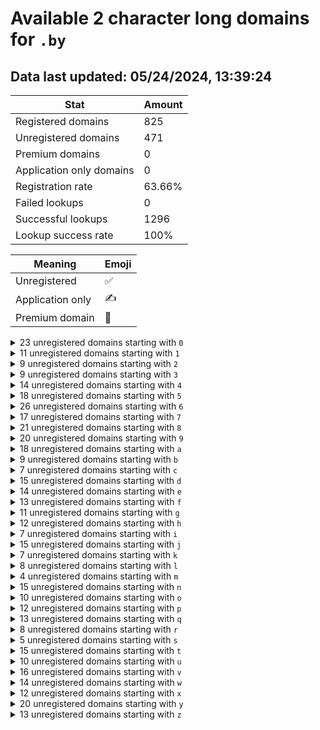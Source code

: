 # Available 2 character long domains for `.by`

## Data last updated: 05/24/2024, 13:39:24

|Stat|Amount|
|--|--|
|Registered domains|825|
|Unregistered domains|471|
|Premium domains|0|
|Application only domains|0|
|Registration rate|63.66%|
|Failed lookups|0|
|Successful lookups|1296|
|Lookup success rate|100%|


|Meaning|Emoji|
|--|--|
|Unregistered|:white_check_mark:|
|Application only|:writing_hand:|
|Premium domain|:gem:|

<details>
<summary>23 unregistered domains starting with <bold><code>0</code></bold></summary>

|Type|Domain|
|--|--|
|:white_check_mark:|`06.by`|
|:white_check_mark:|`08.by`|
|:white_check_mark:|`09.by`|
|:white_check_mark:|`0a.by`|
|:white_check_mark:|`0b.by`|
|:white_check_mark:|`0c.by`|
|:white_check_mark:|`0d.by`|
|:white_check_mark:|`0e.by`|
|:white_check_mark:|`0g.by`|
|:white_check_mark:|`0h.by`|
|:white_check_mark:|`0i.by`|
|:white_check_mark:|`0j.by`|
|:white_check_mark:|`0k.by`|
|:white_check_mark:|`0l.by`|
|:white_check_mark:|`0q.by`|
|:white_check_mark:|`0s.by`|
|:white_check_mark:|`0t.by`|
|:white_check_mark:|`0u.by`|
|:white_check_mark:|`0v.by`|
|:white_check_mark:|`0w.by`|
|:white_check_mark:|`0x.by`|
|:white_check_mark:|`0y.by`|
|:white_check_mark:|`0z.by`|
</details>
<details>
<summary>11 unregistered domains starting with <bold><code>1</code></bold></summary>

|Type|Domain|
|--|--|
|:white_check_mark:|`17.by`|
|:white_check_mark:|`1b.by`|
|:white_check_mark:|`1d.by`|
|:white_check_mark:|`1h.by`|
|:white_check_mark:|`1i.by`|
|:white_check_mark:|`1j.by`|
|:white_check_mark:|`1l.by`|
|:white_check_mark:|`1o.by`|
|:white_check_mark:|`1p.by`|
|:white_check_mark:|`1w.by`|
|:white_check_mark:|`1z.by`|
</details>
<details>
<summary>9 unregistered domains starting with <bold><code>2</code></bold></summary>

|Type|Domain|
|--|--|
|:white_check_mark:|`21.by`|
|:white_check_mark:|`23.by`|
|:white_check_mark:|`2c.by`|
|:white_check_mark:|`2h.by`|
|:white_check_mark:|`2j.by`|
|:white_check_mark:|`2u.by`|
|:white_check_mark:|`2v.by`|
|:white_check_mark:|`2w.by`|
|:white_check_mark:|`2z.by`|
</details>
<details>
<summary>9 unregistered domains starting with <bold><code>3</code></bold></summary>

|Type|Domain|
|--|--|
|:white_check_mark:|`33.by`|
|:white_check_mark:|`3d.by`|
|:white_check_mark:|`3e.by`|
|:white_check_mark:|`3j.by`|
|:white_check_mark:|`3m.by`|
|:white_check_mark:|`3o.by`|
|:white_check_mark:|`3r.by`|
|:white_check_mark:|`3u.by`|
|:white_check_mark:|`3z.by`|
</details>
<details>
<summary>14 unregistered domains starting with <bold><code>4</code></bold></summary>

|Type|Domain|
|--|--|
|:white_check_mark:|`4a.by`|
|:white_check_mark:|`4c.by`|
|:white_check_mark:|`4e.by`|
|:white_check_mark:|`4i.by`|
|:white_check_mark:|`4j.by`|
|:white_check_mark:|`4l.by`|
|:white_check_mark:|`4m.by`|
|:white_check_mark:|`4n.by`|
|:white_check_mark:|`4o.by`|
|:white_check_mark:|`4q.by`|
|:white_check_mark:|`4v.by`|
|:white_check_mark:|`4x.by`|
|:white_check_mark:|`4y.by`|
|:white_check_mark:|`4z.by`|
</details>
<details>
<summary>18 unregistered domains starting with <bold><code>5</code></bold></summary>

|Type|Domain|
|--|--|
|:white_check_mark:|`50.by`|
|:white_check_mark:|`5a.by`|
|:white_check_mark:|`5c.by`|
|:white_check_mark:|`5f.by`|
|:white_check_mark:|`5g.by`|
|:white_check_mark:|`5i.by`|
|:white_check_mark:|`5j.by`|
|:white_check_mark:|`5k.by`|
|:white_check_mark:|`5l.by`|
|:white_check_mark:|`5n.by`|
|:white_check_mark:|`5o.by`|
|:white_check_mark:|`5q.by`|
|:white_check_mark:|`5s.by`|
|:white_check_mark:|`5u.by`|
|:white_check_mark:|`5v.by`|
|:white_check_mark:|`5w.by`|
|:white_check_mark:|`5x.by`|
|:white_check_mark:|`5y.by`|
</details>
<details>
<summary>26 unregistered domains starting with <bold><code>6</code></bold></summary>

|Type|Domain|
|--|--|
|:white_check_mark:|`67.by`|
|:white_check_mark:|`68.by`|
|:white_check_mark:|`69.by`|
|:white_check_mark:|`6a.by`|
|:white_check_mark:|`6c.by`|
|:white_check_mark:|`6d.by`|
|:white_check_mark:|`6e.by`|
|:white_check_mark:|`6f.by`|
|:white_check_mark:|`6g.by`|
|:white_check_mark:|`6h.by`|
|:white_check_mark:|`6i.by`|
|:white_check_mark:|`6j.by`|
|:white_check_mark:|`6k.by`|
|:white_check_mark:|`6l.by`|
|:white_check_mark:|`6n.by`|
|:white_check_mark:|`6o.by`|
|:white_check_mark:|`6p.by`|
|:white_check_mark:|`6q.by`|
|:white_check_mark:|`6r.by`|
|:white_check_mark:|`6s.by`|
|:white_check_mark:|`6u.by`|
|:white_check_mark:|`6v.by`|
|:white_check_mark:|`6w.by`|
|:white_check_mark:|`6x.by`|
|:white_check_mark:|`6y.by`|
|:white_check_mark:|`6z.by`|
</details>
<details>
<summary>17 unregistered domains starting with <bold><code>7</code></bold></summary>

|Type|Domain|
|--|--|
|:white_check_mark:|`71.by`|
|:white_check_mark:|`74.by`|
|:white_check_mark:|`77.by`|
|:white_check_mark:|`79.by`|
|:white_check_mark:|`7a.by`|
|:white_check_mark:|`7g.by`|
|:white_check_mark:|`7h.by`|
|:white_check_mark:|`7i.by`|
|:white_check_mark:|`7l.by`|
|:white_check_mark:|`7m.by`|
|:white_check_mark:|`7n.by`|
|:white_check_mark:|`7o.by`|
|:white_check_mark:|`7p.by`|
|:white_check_mark:|`7s.by`|
|:white_check_mark:|`7u.by`|
|:white_check_mark:|`7y.by`|
|:white_check_mark:|`7z.by`|
</details>
<details>
<summary>21 unregistered domains starting with <bold><code>8</code></bold></summary>

|Type|Domain|
|--|--|
|:white_check_mark:|`85.by`|
|:white_check_mark:|`86.by`|
|:white_check_mark:|`8a.by`|
|:white_check_mark:|`8c.by`|
|:white_check_mark:|`8d.by`|
|:white_check_mark:|`8e.by`|
|:white_check_mark:|`8f.by`|
|:white_check_mark:|`8h.by`|
|:white_check_mark:|`8i.by`|
|:white_check_mark:|`8j.by`|
|:white_check_mark:|`8l.by`|
|:white_check_mark:|`8m.by`|
|:white_check_mark:|`8n.by`|
|:white_check_mark:|`8o.by`|
|:white_check_mark:|`8q.by`|
|:white_check_mark:|`8r.by`|
|:white_check_mark:|`8u.by`|
|:white_check_mark:|`8v.by`|
|:white_check_mark:|`8w.by`|
|:white_check_mark:|`8y.by`|
|:white_check_mark:|`8z.by`|
</details>
<details>
<summary>20 unregistered domains starting with <bold><code>9</code></bold></summary>

|Type|Domain|
|--|--|
|:white_check_mark:|`9a.by`|
|:white_check_mark:|`9c.by`|
|:white_check_mark:|`9e.by`|
|:white_check_mark:|`9f.by`|
|:white_check_mark:|`9g.by`|
|:white_check_mark:|`9h.by`|
|:white_check_mark:|`9i.by`|
|:white_check_mark:|`9j.by`|
|:white_check_mark:|`9k.by`|
|:white_check_mark:|`9l.by`|
|:white_check_mark:|`9m.by`|
|:white_check_mark:|`9o.by`|
|:white_check_mark:|`9p.by`|
|:white_check_mark:|`9q.by`|
|:white_check_mark:|`9r.by`|
|:white_check_mark:|`9t.by`|
|:white_check_mark:|`9u.by`|
|:white_check_mark:|`9v.by`|
|:white_check_mark:|`9w.by`|
|:white_check_mark:|`9y.by`|
</details>
<details>
<summary>18 unregistered domains starting with <bold><code>a</code></bold></summary>

|Type|Domain|
|--|--|
|:white_check_mark:|`a2.by`|
|:white_check_mark:|`a6.by`|
|:white_check_mark:|`a8.by`|
|:white_check_mark:|`ad.by`|
|:white_check_mark:|`ae.by`|
|:white_check_mark:|`af.by`|
|:white_check_mark:|`ag.by`|
|:white_check_mark:|`an.by`|
|:white_check_mark:|`ao.by`|
|:white_check_mark:|`ap.by`|
|:white_check_mark:|`aq.by`|
|:white_check_mark:|`ar.by`|
|:white_check_mark:|`as.by`|
|:white_check_mark:|`at.by`|
|:white_check_mark:|`au.by`|
|:white_check_mark:|`av.by`|
|:white_check_mark:|`aw.by`|
|:white_check_mark:|`ax.by`|
</details>
<details>
<summary>9 unregistered domains starting with <bold><code>b</code></bold></summary>

|Type|Domain|
|--|--|
|:white_check_mark:|`b5.by`|
|:white_check_mark:|`b6.by`|
|:white_check_mark:|`b8.by`|
|:white_check_mark:|`b9.by`|
|:white_check_mark:|`be.by`|
|:white_check_mark:|`bi.by`|
|:white_check_mark:|`bn.by`|
|:white_check_mark:|`bw.by`|
|:white_check_mark:|`bz.by`|
</details>
<details>
<summary>7 unregistered domains starting with <bold><code>c</code></bold></summary>

|Type|Domain|
|--|--|
|:white_check_mark:|`c5.by`|
|:white_check_mark:|`c6.by`|
|:white_check_mark:|`c7.by`|
|:white_check_mark:|`c8.by`|
|:white_check_mark:|`c9.by`|
|:white_check_mark:|`cq.by`|
|:white_check_mark:|`cy.by`|
</details>
<details>
<summary>15 unregistered domains starting with <bold><code>d</code></bold></summary>

|Type|Domain|
|--|--|
|:white_check_mark:|`d0.by`|
|:white_check_mark:|`d3.by`|
|:white_check_mark:|`d4.by`|
|:white_check_mark:|`d5.by`|
|:white_check_mark:|`d6.by`|
|:white_check_mark:|`d7.by`|
|:white_check_mark:|`d8.by`|
|:white_check_mark:|`d9.by`|
|:white_check_mark:|`db.by`|
|:white_check_mark:|`dc.by`|
|:white_check_mark:|`dg.by`|
|:white_check_mark:|`dh.by`|
|:white_check_mark:|`dk.by`|
|:white_check_mark:|`ds.by`|
|:white_check_mark:|`dt.by`|
</details>
<details>
<summary>14 unregistered domains starting with <bold><code>e</code></bold></summary>

|Type|Domain|
|--|--|
|:white_check_mark:|`e0.by`|
|:white_check_mark:|`e6.by`|
|:white_check_mark:|`e7.by`|
|:white_check_mark:|`e8.by`|
|:white_check_mark:|`ea.by`|
|:white_check_mark:|`eb.by`|
|:white_check_mark:|`ed.by`|
|:white_check_mark:|`eg.by`|
|:white_check_mark:|`el.by`|
|:white_check_mark:|`em.by`|
|:white_check_mark:|`eo.by`|
|:white_check_mark:|`eq.by`|
|:white_check_mark:|`eu.by`|
|:white_check_mark:|`ez.by`|
</details>
<details>
<summary>13 unregistered domains starting with <bold><code>f</code></bold></summary>

|Type|Domain|
|--|--|
|:white_check_mark:|`f0.by`|
|:white_check_mark:|`f2.by`|
|:white_check_mark:|`f3.by`|
|:white_check_mark:|`fb.by`|
|:white_check_mark:|`fi.by`|
|:white_check_mark:|`fj.by`|
|:white_check_mark:|`fk.by`|
|:white_check_mark:|`fm.by`|
|:white_check_mark:|`ft.by`|
|:white_check_mark:|`fv.by`|
|:white_check_mark:|`fw.by`|
|:white_check_mark:|`fx.by`|
|:white_check_mark:|`fy.by`|
</details>
<details>
<summary>11 unregistered domains starting with <bold><code>g</code></bold></summary>

|Type|Domain|
|--|--|
|:white_check_mark:|`g3.by`|
|:white_check_mark:|`g5.by`|
|:white_check_mark:|`g6.by`|
|:white_check_mark:|`g8.by`|
|:white_check_mark:|`ga.by`|
|:white_check_mark:|`gh.by`|
|:white_check_mark:|`gp.by`|
|:white_check_mark:|`gr.by`|
|:white_check_mark:|`gt.by`|
|:white_check_mark:|`gv.by`|
|:white_check_mark:|`gw.by`|
</details>
<details>
<summary>12 unregistered domains starting with <bold><code>h</code></bold></summary>

|Type|Domain|
|--|--|
|:white_check_mark:|`h0.by`|
|:white_check_mark:|`h2.by`|
|:white_check_mark:|`h3.by`|
|:white_check_mark:|`h4.by`|
|:white_check_mark:|`h5.by`|
|:white_check_mark:|`he.by`|
|:white_check_mark:|`hg.by`|
|:white_check_mark:|`hh.by`|
|:white_check_mark:|`hi.by`|
|:white_check_mark:|`hk.by`|
|:white_check_mark:|`hn.by`|
|:white_check_mark:|`hp.by`|
</details>
<details>
<summary>7 unregistered domains starting with <bold><code>i</code></bold></summary>

|Type|Domain|
|--|--|
|:white_check_mark:|`i0.by`|
|:white_check_mark:|`i6.by`|
|:white_check_mark:|`i7.by`|
|:white_check_mark:|`i8.by`|
|:white_check_mark:|`il.by`|
|:white_check_mark:|`ix.by`|
|:white_check_mark:|`iz.by`|
</details>
<details>
<summary>15 unregistered domains starting with <bold><code>j</code></bold></summary>

|Type|Domain|
|--|--|
|:white_check_mark:|`j0.by`|
|:white_check_mark:|`j2.by`|
|:white_check_mark:|`j4.by`|
|:white_check_mark:|`j5.by`|
|:white_check_mark:|`j6.by`|
|:white_check_mark:|`j7.by`|
|:white_check_mark:|`j8.by`|
|:white_check_mark:|`j9.by`|
|:white_check_mark:|`jb.by`|
|:white_check_mark:|`jp.by`|
|:white_check_mark:|`jq.by`|
|:white_check_mark:|`jt.by`|
|:white_check_mark:|`ju.by`|
|:white_check_mark:|`jv.by`|
|:white_check_mark:|`jw.by`|
</details>
<details>
<summary>7 unregistered domains starting with <bold><code>k</code></bold></summary>

|Type|Domain|
|--|--|
|:white_check_mark:|`k0.by`|
|:white_check_mark:|`k3.by`|
|:white_check_mark:|`k9.by`|
|:white_check_mark:|`kd.by`|
|:white_check_mark:|`ke.by`|
|:white_check_mark:|`kf.by`|
|:white_check_mark:|`kz.by`|
</details>
<details>
<summary>8 unregistered domains starting with <bold><code>l</code></bold></summary>

|Type|Domain|
|--|--|
|:white_check_mark:|`l2.by`|
|:white_check_mark:|`l6.by`|
|:white_check_mark:|`l8.by`|
|:white_check_mark:|`l9.by`|
|:white_check_mark:|`lc.by`|
|:white_check_mark:|`le.by`|
|:white_check_mark:|`lj.by`|
|:white_check_mark:|`ls.by`|
</details>
<details>
<summary>4 unregistered domains starting with <bold><code>m</code></bold></summary>

|Type|Domain|
|--|--|
|:white_check_mark:|`m7.by`|
|:white_check_mark:|`m9.by`|
|:white_check_mark:|`mn.by`|
|:white_check_mark:|`mo.by`|
</details>
<details>
<summary>15 unregistered domains starting with <bold><code>n</code></bold></summary>

|Type|Domain|
|--|--|
|:white_check_mark:|`n0.by`|
|:white_check_mark:|`n1.by`|
|:white_check_mark:|`n2.by`|
|:white_check_mark:|`n3.by`|
|:white_check_mark:|`n4.by`|
|:white_check_mark:|`n6.by`|
|:white_check_mark:|`n8.by`|
|:white_check_mark:|`n9.by`|
|:white_check_mark:|`nb.by`|
|:white_check_mark:|`nd.by`|
|:white_check_mark:|`nf.by`|
|:white_check_mark:|`nl.by`|
|:white_check_mark:|`nm.by`|
|:white_check_mark:|`nn.by`|
|:white_check_mark:|`nv.by`|
</details>
<details>
<summary>10 unregistered domains starting with <bold><code>o</code></bold></summary>

|Type|Domain|
|--|--|
|:white_check_mark:|`o1.by`|
|:white_check_mark:|`o3.by`|
|:white_check_mark:|`o4.by`|
|:white_check_mark:|`o5.by`|
|:white_check_mark:|`o6.by`|
|:white_check_mark:|`o7.by`|
|:white_check_mark:|`o9.by`|
|:white_check_mark:|`oa.by`|
|:white_check_mark:|`oi.by`|
|:white_check_mark:|`ow.by`|
</details>
<details>
<summary>12 unregistered domains starting with <bold><code>p</code></bold></summary>

|Type|Domain|
|--|--|
|:white_check_mark:|`p0.by`|
|:white_check_mark:|`p1.by`|
|:white_check_mark:|`p3.by`|
|:white_check_mark:|`p4.by`|
|:white_check_mark:|`p5.by`|
|:white_check_mark:|`pb.by`|
|:white_check_mark:|`pd.by`|
|:white_check_mark:|`pe.by`|
|:white_check_mark:|`pk.by`|
|:white_check_mark:|`pl.by`|
|:white_check_mark:|`pq.by`|
|:white_check_mark:|`pv.by`|
</details>
<details>
<summary>13 unregistered domains starting with <bold><code>q</code></bold></summary>

|Type|Domain|
|--|--|
|:white_check_mark:|`q0.by`|
|:white_check_mark:|`q3.by`|
|:white_check_mark:|`q4.by`|
|:white_check_mark:|`q8.by`|
|:white_check_mark:|`qd.by`|
|:white_check_mark:|`qe.by`|
|:white_check_mark:|`qg.by`|
|:white_check_mark:|`qh.by`|
|:white_check_mark:|`qi.by`|
|:white_check_mark:|`qq.by`|
|:white_check_mark:|`qr.by`|
|:white_check_mark:|`qt.by`|
|:white_check_mark:|`qu.by`|
</details>
<details>
<summary>8 unregistered domains starting with <bold><code>r</code></bold></summary>

|Type|Domain|
|--|--|
|:white_check_mark:|`r0.by`|
|:white_check_mark:|`r6.by`|
|:white_check_mark:|`r7.by`|
|:white_check_mark:|`rd.by`|
|:white_check_mark:|`rh.by`|
|:white_check_mark:|`rn.by`|
|:white_check_mark:|`rt.by`|
|:white_check_mark:|`rx.by`|
</details>
<details>
<summary>5 unregistered domains starting with <bold><code>s</code></bold></summary>

|Type|Domain|
|--|--|
|:white_check_mark:|`s5.by`|
|:white_check_mark:|`si.by`|
|:white_check_mark:|`sl.by`|
|:white_check_mark:|`st.by`|
|:white_check_mark:|`sw.by`|
</details>
<details>
<summary>15 unregistered domains starting with <bold><code>t</code></bold></summary>

|Type|Domain|
|--|--|
|:white_check_mark:|`t0.by`|
|:white_check_mark:|`t1.by`|
|:white_check_mark:|`t2.by`|
|:white_check_mark:|`t3.by`|
|:white_check_mark:|`tb.by`|
|:white_check_mark:|`tc.by`|
|:white_check_mark:|`tg.by`|
|:white_check_mark:|`tj.by`|
|:white_check_mark:|`tk.by`|
|:white_check_mark:|`tm.by`|
|:white_check_mark:|`tn.by`|
|:white_check_mark:|`to.by`|
|:white_check_mark:|`tp.by`|
|:white_check_mark:|`tq.by`|
|:white_check_mark:|`tu.by`|
</details>
<details>
<summary>10 unregistered domains starting with <bold><code>u</code></bold></summary>

|Type|Domain|
|--|--|
|:white_check_mark:|`u0.by`|
|:white_check_mark:|`u6.by`|
|:white_check_mark:|`u7.by`|
|:white_check_mark:|`ug.by`|
|:white_check_mark:|`uh.by`|
|:white_check_mark:|`ui.by`|
|:white_check_mark:|`uo.by`|
|:white_check_mark:|`up.by`|
|:white_check_mark:|`us.by`|
|:white_check_mark:|`uw.by`|
</details>
<details>
<summary>16 unregistered domains starting with <bold><code>v</code></bold></summary>

|Type|Domain|
|--|--|
|:white_check_mark:|`v0.by`|
|:white_check_mark:|`v6.by`|
|:white_check_mark:|`v8.by`|
|:white_check_mark:|`v9.by`|
|:white_check_mark:|`vb.by`|
|:white_check_mark:|`vc.by`|
|:white_check_mark:|`ve.by`|
|:white_check_mark:|`vf.by`|
|:white_check_mark:|`vn.by`|
|:white_check_mark:|`vp.by`|
|:white_check_mark:|`vq.by`|
|:white_check_mark:|`vs.by`|
|:white_check_mark:|`vu.by`|
|:white_check_mark:|`vv.by`|
|:white_check_mark:|`vw.by`|
|:white_check_mark:|`vx.by`|
</details>
<details>
<summary>14 unregistered domains starting with <bold><code>w</code></bold></summary>

|Type|Domain|
|--|--|
|:white_check_mark:|`w0.by`|
|:white_check_mark:|`w2.by`|
|:white_check_mark:|`w4.by`|
|:white_check_mark:|`w5.by`|
|:white_check_mark:|`wa.by`|
|:white_check_mark:|`wd.by`|
|:white_check_mark:|`wj.by`|
|:white_check_mark:|`wo.by`|
|:white_check_mark:|`wq.by`|
|:white_check_mark:|`wr.by`|
|:white_check_mark:|`ws.by`|
|:white_check_mark:|`wt.by`|
|:white_check_mark:|`wu.by`|
|:white_check_mark:|`wz.by`|
</details>
<details>
<summary>12 unregistered domains starting with <bold><code>x</code></bold></summary>

|Type|Domain|
|--|--|
|:white_check_mark:|`x0.by`|
|:white_check_mark:|`x1.by`|
|:white_check_mark:|`x6.by`|
|:white_check_mark:|`x7.by`|
|:white_check_mark:|`x8.by`|
|:white_check_mark:|`x9.by`|
|:white_check_mark:|`xj.by`|
|:white_check_mark:|`xn.by`|
|:white_check_mark:|`xp.by`|
|:white_check_mark:|`xt.by`|
|:white_check_mark:|`xx.by`|
|:white_check_mark:|`xz.by`|
</details>
<details>
<summary>20 unregistered domains starting with <bold><code>y</code></bold></summary>

|Type|Domain|
|--|--|
|:white_check_mark:|`y0.by`|
|:white_check_mark:|`y2.by`|
|:white_check_mark:|`y3.by`|
|:white_check_mark:|`y4.by`|
|:white_check_mark:|`y5.by`|
|:white_check_mark:|`y6.by`|
|:white_check_mark:|`y7.by`|
|:white_check_mark:|`y8.by`|
|:white_check_mark:|`y9.by`|
|:white_check_mark:|`ya.by`|
|:white_check_mark:|`yb.by`|
|:white_check_mark:|`yc.by`|
|:white_check_mark:|`yd.by`|
|:white_check_mark:|`ye.by`|
|:white_check_mark:|`yl.by`|
|:white_check_mark:|`ym.by`|
|:white_check_mark:|`yt.by`|
|:white_check_mark:|`yv.by`|
|:white_check_mark:|`yx.by`|
|:white_check_mark:|`yy.by`|
</details>
<details>
<summary>13 unregistered domains starting with <bold><code>z</code></bold></summary>

|Type|Domain|
|--|--|
|:white_check_mark:|`z3.by`|
|:white_check_mark:|`z5.by`|
|:white_check_mark:|`z6.by`|
|:white_check_mark:|`z8.by`|
|:white_check_mark:|`z9.by`|
|:white_check_mark:|`ze.by`|
|:white_check_mark:|`zf.by`|
|:white_check_mark:|`zh.by`|
|:white_check_mark:|`zi.by`|
|:white_check_mark:|`zj.by`|
|:white_check_mark:|`zo.by`|
|:white_check_mark:|`zs.by`|
|:white_check_mark:|`zx.by`|
</details>